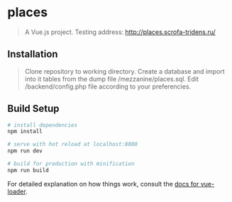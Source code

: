 # places

> A Vue.js project.
> Testing address: http://places.scrofa-tridens.ru/

## Installation

> Clone repository to working directory. Create a database and import into it tables from the dump file /mezzanine/places.sql. Edit /backend/config.php file according to your preferencies.

## Build Setup

``` bash
# install dependencies
npm install

# serve with hot reload at localhost:8080
npm run dev

# build for production with minification
npm run build
```

For detailed explanation on how things work, consult the [docs for vue-loader](http://vuejs.github.io/vue-loader).
